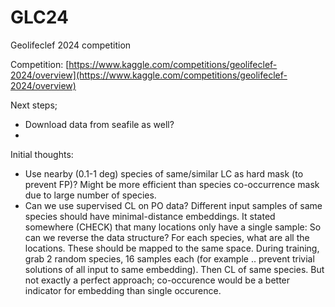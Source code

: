 # GLC24
Geolifeclef 2024 competition

Competition: [https://www.kaggle.com/competitions/geolifeclef-2024/overview](https://www.kaggle.com/competitions/geolifeclef-2024/overview)

Next steps;
- Download data from seafile as well?
- 
Initial thoughts:
- Use nearby (0.1-1 deg) species of same/similar LC as hard mask (to prevent FP)? Might be more efficient than species co-occurrence mask due to large number of species.
- Can we use supervised CL on PO data? Different input samples of same species should have minimal-distance embeddings. It stated somewhere (CHECK) that many locations only have a single sample: So can we reverse the data structure? For each species, what are all the locations. These should be mapped to the same space. During training, grab 2 random species, 16 samples each (for example .. prevent trivial solutions of all input to same embedding). Then CL of same species. But not exactly a perfect approach; co-occurence would be a better indicator for embedding than single occurence. 